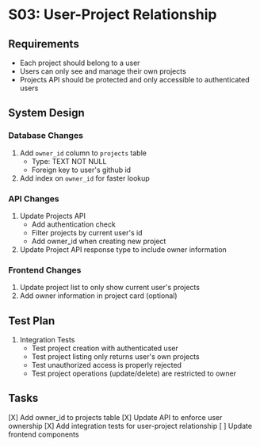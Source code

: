 # S03: User-Project Relationship

## Requirements
- Each project should belong to a user
- Users can only see and manage their own projects
- Projects API should be protected and only accessible to authenticated users

## System Design

### Database Changes
1. Add `owner_id` column to `projects` table
   - Type: TEXT NOT NULL
   - Foreign key to user's github id
2. Add index on `owner_id` for faster lookup

### API Changes
1. Update Projects API
   - Add authentication check
   - Filter projects by current user's id
   - Add owner_id when creating new project
2. Update Project API response type to include owner information

### Frontend Changes
1. Update project list to only show current user's projects
2. Add owner information in project card (optional)

## Test Plan
1. Integration Tests
   - Test project creation with authenticated user
   - Test project listing only returns user's own projects
   - Test unauthorized access is properly rejected
   - Test project operations (update/delete) are restricted to owner

## Tasks
[X] Add owner_id to projects table
[X] Update API to enforce user ownership
[X] Add integration tests for user-project relationship
[ ] Update frontend components